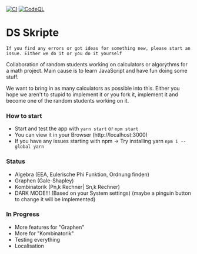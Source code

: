 
[![CI](https://github.com/g4bri3lDev/dsscripts/actions/workflows/main.yml/badge.svg)](https://github.com/g4bri3lDev/dsscripts/actions/workflows/main.yml)
[![CodeQL](https://github.com/g4bri3lDev/dsscripts/actions/workflows/codeql-analysis.yml/badge.svg)](https://github.com/g4bri3lDev/dsscripts/actions/workflows/codeql-analysis.yml)
# DS Skripte
`If you find any errors or got ideas for something new, please start an issue. Either we do it or you do it yourself`

Collaboration of random students working on calculators or algorythms for a math project.
Main cause is to learn JavaScript and have fun doing some stuff.

We want to bring in as many calculators as possible into this.
Either you hope we aren't to stupid to implement it or you fork it, implement it and become one of the random students working on it.

### How to start
- Start and test the app with `yarn start` or `npm start`
- You can view it in your Browser (http://localhost:3000)
- If you have any issues starting with npm -> Try installing yarn `npm i --global yarn`

### Status
- Algebra (EEA, Eulerische Phi Funktion, Ordnung finden)
- Graphen (Gale-Shapley)
- Kombinatorik (Pn,k Rechner| Sn,k Rechner)
- DARK MODE!!! (Based on your System settings) (maybe a pinguin button to change it will be implemented)

### In Progress
- More features for "Graphen"
- More for "Kombinatorik"
- Testing everything
- Localisation
